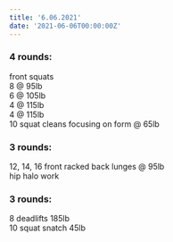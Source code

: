 ```yaml
---
title: '6.06.2021'
date: '2021-06-06T00:00:00Z'
---
```


### 4 rounds:  
front squats   
    8 @ 95lb     
    6 @ 105lb     
    4 @ 115lb    
    4 @ 115lb     
10 squat cleans focusing on form @ 65lb     
  
### 3 rounds:  
12, 14, 16 front racked back lunges @ 95lb              
hip halo work      

### 3 rounds:  
8 deadlifts 185lb            
10 squat snatch 45lb            